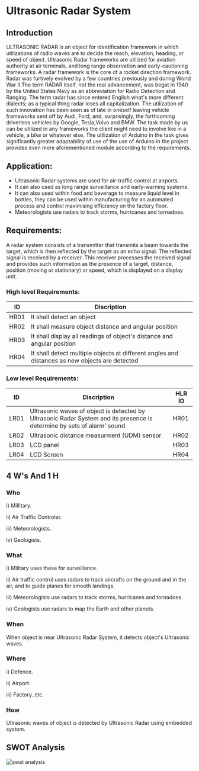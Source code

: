 # Ultrasonic Radar System
 ## Introduction
 
ULTRASONIC RADAR is an object for identification framework in which utilizations of radio waves are to decide the reach, elevation, heading, or speed of object.
Ultrasonic Radar frameworks are utilized for aviation authority at air terminals, and long range observation and early-cautioning frameworks. A radar framework is the core of
a rocket direction framework. Radar was furtively evolved by a few countries previously and during World War II.The term RADAR itself, not the real
advancement, was begat in 1940 by the United States Navy as an abbreviation for Radio Detection and Ranging. The term radar has since entered English
what's more different dialects; as a typical thing radar loses all capitalization. The utilization of such innovation has been seen as of late in oneself leaving vehicle frameworks sent off by Audi, Ford, and, surprisingly, the forthcoming driverless vehicles by Google, Tesla,Volvo and BMW. The task made by us can be utilized in any frameworks the client might need to involve like in a vehicle, a bike or whatever else. The utilization of Arduino in the task gives significantly greater adaptability of use of the
use of Arduino in the project provides even more aforementioned module according to the requirements.

## Application:

- Ultrasonic Radar systems are used for air-traffic control at airports.
- It can also used as long range surveillance and early-warning systems.
- It can also used within food and beverage to measure liquid level in bottles, they can be used within manufacturing for an automated process and control maximising efficiency on   the factory floor.
- Meteorologists use radars to track storms, hurricanes and tornadoes.

## Requirements:

A radar system consists of a transmitter that transmits a beam towards the target, which is then reflected by the target as an echo signal. The reflected signal is received by a receiver. This receiver processes the received signal and provides such information as the presence of a target, distance, position (moving or stationary) or speed, which is displayed on a display unit.

### High level Requirements:
| ID | Discription |
| -- | ----------- |
| HR01 | It shall  detect an object |
| HR02 | It shall measure object distance and angular position |
| HR03 | It shall display all readings of object's distance and angular position |
| HR04 | It shall detect multiple objects at different angles and distances as new objects are detected |

### Low level Requirements:
| ID | Discription | HLR ID |
| -- | ----------- | ------ |
| LR01 | Ultrasonic waves of object is detected by Ultrasonic Radar System and its presence is determine by sets of alarm' sound| HR01 |
| LR02 | Ultrasonic distance measurment (UDM) sensor | HR02 |
| LR03 | LCD panel | HR03 |
| LR04 | LCD Screen | HR04 |

## 4 W's And 1 H
### Who

i)   Millitary.

ii)  Air Traffic Controler.

iii) Meteorologists.

iv)  Geologists.

### What 
i)   Military uses these for surveillance.

ii)  Air traffic control uses radars to track aircrafts on the ground and in the air, and to guide planes for smooth landings.

iii) Meteorologists use radars to track storms, hurricanes and tornadoes. 

iv)  Geologists use radars to map the Earth and other planets. 

### When
When object is near Ultrasonic Radar System, it detects object's Ultrasonic waves.

### Where
i) Defence.

ii) Airport.

iii) Factory..etc.

### How
Ultrasonic waves of object is detected by Ultrasonic Radar using embedded system.

## SWOT Analysis

![swat analysis](https://user-images.githubusercontent.com/81153072/155897510-75bfeda3-ca3f-4568-ba6d-2b499cc99bdf.png)




